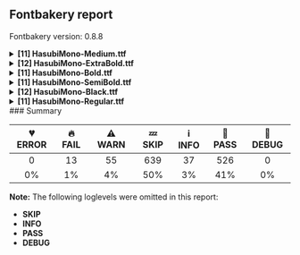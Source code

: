 ## Fontbakery report

Fontbakery version: 0.8.8

<details><summary><b>[11] HasubiMono-Medium.ttf</b></summary><div><details><summary>🔥 <b>FAIL:</b> Checking OS/2 usWinAscent & usWinDescent. (<a href="https://font-bakery.readthedocs.io/en/latest/fontbakery/profiles/universal.html#com.google.fonts/check/family/win_ascent_and_descent">com.google.fonts/check/family/win_ascent_and_descent</a>)</summary><div>


* 🔥 **FAIL** OS/2.usWinAscent value should be equal or greater than 965, but got 945 instead [code: ascent]
</div></details><details><summary>🔥 <b>FAIL:</b> Checking correctness of monospaced metadata. (<a href="https://font-bakery.readthedocs.io/en/latest/fontbakery/profiles/name.html#com.google.fonts/check/monospace">com.google.fonts/check/monospace</a>)</summary><div>


* 🔥 **FAIL** On monospaced fonts, the value of post.isFixedPitch must be set to a non-zero value (meaning 'fixed width monospaced'), but got 0 instead. [code: mono-bad-post-isFixedPitch]
* 🔥 **FAIL** The PANOSE numbers are incorrect for a monospaced font. Note: Family Type is set to 0, which does not seem right. [code: mono-bad-panose]
* ⚠ **WARN** Font is monospaced but 283 glyphs (74.08%) have a different width. You should check the widths of: ['A', 'Aacute', 'Acircumflex', 'Adieresis', 'Agrave', 'Aring', 'Atilde', 'B', 'C', 'Ccedilla', 'D', 'Eth', 'E', 'Eacute', 'Ecircumflex', 'Edieresis', 'Egrave', 'F', 'G', 'H', 'I', 'Iacute', 'Icircumflex', 'Idieresis', 'Igrave', 'J', 'K', 'L', 'M', 'N', 'Ntilde', 'O', 'Oacute', 'Ocircumflex', 'Odieresis', 'Ograve', 'Oslash', 'Otilde', 'OE', 'P', 'Thorn', 'Q', 'R', 'S', 'T', 'U', 'Uacute', 'Ucircumflex', 'Udieresis', 'Ugrave', 'V', 'W', 'X', 'Y', 'Yacute', 'Z', 'a', 'aacute', 'acircumflex', 'adieresis', 'agrave', 'aring', 'atilde', 'ae', 'b', 'c', 'ccedilla', 'd', 'eth', 'e', 'eacute', 'ecircumflex', 'edieresis', 'egrave', 'f', 'g', 'h', 'i', 'dotlessi', 'iacute', 'icircumflex', 'idieresis', 'igrave', 'j', 'k', 'l', 'm', 'n', 'ntilde', 'o', 'oacute', 'ocircumflex', 'odieresis', 'ograve', 'oslash', 'otilde', 'oe', 'p', 'thorn', 'q', 'r', 's', 'germandbls', 't', 'u', 'uacute', 'ucircumflex', 'udieresis', 'ugrave', 'v', 'w', 'x', 'y', 'yacute', 'ydieresis', 'z', 'ordfeminine', 'ordmasculine', 'uni0621', 'uni0627', 'uniFE8E', 'uni0623', 'uniFE84', 'uni0625', 'uniFE88', 'uni066E', 'uni066E.fina', 'uni066E.medi', 'uni066E.init', 'uni0628', 'uniFE90', 'uniFE92', 'uniFE91', 'uni062A', 'uniFE96', 'uniFE98', 'uniFE97', 'uni062B', 'uniFE9A', 'uniFE9C', 'uniFE9B', 'uniFEA0', 'uniFE9F', 'uni062D', 'uniFEA2', 'uniFEA4', 'uniFEA3', 'uni062E', 'uniFEA6', 'uniFEA8', 'uniFEA7', 'uni062F', 'uniFEAA', 'uni0630', 'uniFEAC', 'uni0631', 'uni0633', 'uniFEB2', 'uniFEB4', 'uniFEB3', 'uni0634', 'uniFEB6', 'uniFEB8', 'uniFEB7', 'uniFECC', 'uniFED3', 'uni06A1.init', 'uniFEDC', 'uniFEDB', 'uni0646', 'uniFEE6', 'uniFEE8', 'uniFEE7', 'uni06BA', 'uniFB9F', 'uni0648', 'uniFEEE', 'uniFEF4', 'uniFEF3', 'uni0640', 'uniFEFB', 'uniFEFC', 'uni0660', 'uni0661', 'uni0662', 'uni0663', 'uni0664', 'uni0665', 'uni0666', 'uni0667', 'uni0668', 'uni0669', 'zero', 'one', 'two', 'three', 'four', 'five', 'six', 'seven', 'eight', 'nine', 'fraction', 'onehalf', 'onequarter', 'threequarters', 'uni00B9', 'uni00B2', 'uni00B3', 'uni2074', 'space', 'uni00A0', 'period', 'comma', 'colon', 'semicolon', 'ellipsis', 'exclam', 'exclamdown', 'question', 'questiondown', 'periodcentered', 'bullet', 'asterisk', 'numbersign', 'slash', 'backslash', 'hyphen', 'endash', 'emdash', 'underscore', 'parenleft', 'parenright', 'braceleft', 'braceright', 'bracketleft', 'bracketright', 'quotesinglbase', 'quotedblbase', 'quotedblleft', 'quotedblright', 'quoteleft', 'quoteright', 'guillemotleft', 'guillemotright', 'guilsinglleft', 'guilsinglright', 'quotedbl', 'quotesingle', 'at', 'ampersand', 'paragraph', 'section', 'copyright', 'registered', 'degree', 'bar', 'brokenbar', 'cent', 'dollar', 'Euro', 'sterling', 'yen', 'plus', 'minus', 'multiply', 'divide', 'equal', 'greater', 'less', 'plusminus', 'asciitilde', 'asciicircum', 'newGlyph', 'percent', 'dieresis', 'grave', 'acute', 'circumflex', 'ring', 'tilde', 'macron', 'cedilla'] [code: mono-outliers]
</div></details><details><summary>⚠ <b>WARN:</b> Checking OS/2 achVendID. (<a href="https://font-bakery.readthedocs.io/en/latest/fontbakery/profiles/googlefonts.html#com.google.fonts/check/vendor_id">com.google.fonts/check/vendor_id</a>)</summary><div>


* ⚠ **WARN** OS/2 VendorID value 'NONE' is not yet recognized. If you registered it recently, then it's safe to ignore this warning message. Otherwise, you should set it to your own unique 4 character code, and register it with Microsoft at https://www.microsoft.com/typography/links/vendorlist.aspx
 [code: unknown]
</div></details><details><summary>⚠ <b>WARN:</b> Ensure fonts have ScriptLangTags declared on the 'meta' table. (<a href="https://font-bakery.readthedocs.io/en/latest/fontbakery/profiles/googlefonts.html#com.google.fonts/check/meta/script_lang_tags">com.google.fonts/check/meta/script_lang_tags</a>)</summary><div>


* ⚠ **WARN** This font file does not have a 'meta' table. [code: lacks-meta-table]
</div></details><details><summary>⚠ <b>WARN:</b> Check font contains no unreachable glyphs (<a href="https://font-bakery.readthedocs.io/en/latest/fontbakery/profiles/universal.html#com.google.fonts/check/unreachable_glyphs">com.google.fonts/check/unreachable_glyphs</a>)</summary><div>


* ⚠ **WARN** The following glyphs could not be reached by codepoint or substitution rules:
	- twodotsverticalabovear
	- waslaar
	- uniFEA0
	- threedotsdownabovear
	- threedotsdownbelowar
	- twodotsverticalbelowar
	- uniFE9F
	- uniFEF5
	- threedotsupbelowar
	- uniFEF7
	- gafsarkashabovear
	- gafsarkashcenterar
	- uniFEFB
	- uniFEF3
	- uniFEF9
	- lam_alefWaslaar
	- miniKehehar
	- threedotsdowncenterar
	- doublestrokear 
	- And dotcenterar
 [code: unreachable-glyphs]
</div></details><details><summary>⚠ <b>WARN:</b> Check if each glyph has the recommended amount of contours. (<a href="https://font-bakery.readthedocs.io/en/latest/fontbakery/profiles/universal.html#com.google.fonts/check/contour_count">com.google.fonts/check/contour_count</a>)</summary><div>


* ⚠ **WARN** This check inspects the glyph outlines and detects the total number of contours in each of them. The expected values are infered from the typical ammounts of contours observed in a large collection of reference font families. The divergences listed below may simply indicate a significantly different design on some of your glyphs. On the other hand, some of these may flag actual bugs in the font such as glyphs mapped to an incorrect codepoint. Please consider reviewing the design and codepoint assignment of these to make sure they are correct.

The following glyphs do not have the recommended number of contours:

	- Glyph name: onequarter	Contours detected: 1	Expected: 3 or 4
	- Glyph name: onehalf	Contours detected: 1	Expected: 3
	- Glyph name: threequarters	Contours detected: 1	Expected: 3 or 4
	- Glyph name: oslash	Contours detected: 2	Expected: 3
	- Glyph name: onehalf	Contours detected: 1	Expected: 3
	- Glyph name: onequarter	Contours detected: 1	Expected: 3 or 4
	- Glyph name: oslash	Contours detected: 2	Expected: 3 
	- And Glyph name: threequarters	Contours detected: 1	Expected: 3 or 4
 [code: contour-count]
</div></details><details><summary>⚠ <b>WARN:</b> Ensure dotted circle glyph is present and can attach marks. (<a href="https://font-bakery.readthedocs.io/en/latest/fontbakery/profiles/universal.html#com.google.fonts/check/dotted_circle">com.google.fonts/check/dotted_circle</a>)</summary><div>


* ⚠ **WARN** No dotted circle glyph present [code: missing-dotted-circle]
</div></details><details><summary>⚠ <b>WARN:</b> Does GPOS table have kerning information? This check skips monospaced fonts as defined by post.isFixedPitch value (<a href="https://font-bakery.readthedocs.io/en/latest/fontbakery/profiles/gpos.html#com.google.fonts/check/gpos_kerning_info">com.google.fonts/check/gpos_kerning_info</a>)</summary><div>


* ⚠ **WARN** GPOS table lacks kerning information. [code: lacks-kern-info]
</div></details><details><summary>⚠ <b>WARN:</b> Are there any misaligned on-curve points? (<a href="https://font-bakery.readthedocs.io/en/latest/fontbakery/profiles/<Section: Outline Correctness Checks>.html#com.google.fonts/check/outline_alignment_miss">com.google.fonts/check/outline_alignment_miss</a>)</summary><div>


* ⚠ **WARN** The following glyphs have on-curve points which have potentially incorrect y coordinates:
	* ampersand (U+0026): X=233.5,Y=1.5 (should be at baseline 0?)
	* parenleft (U+0028): X=224.0,Y=1.0 (should be at baseline 0?)
	* parenright (U+0029): X=296.0,Y=1.0 (should be at baseline 0?)
	* at (U+0040): X=349.5,Y=705.5 (should be at cap-height 704?)
	* W (U+0057): X=407.0,Y=703.0 (should be at cap-height 704?)
	* backslash (U+005C): X=71.0,Y=703.0 (should be at cap-height 704?)
	* a (U+0061): X=135.0,Y=0.5 (should be at baseline 0?)
	* a (U+0061): X=340.0,Y=510.0 (should be at x-height 512?)
	* j (U+006A): X=242.5,Y=702.0 (should be at cap-height 704?)
	* j (U+006A): X=333.5,Y=702.0 (should be at cap-height 704?)
	* m (U+006D): X=166.0,Y=510.5 (should be at x-height 512?)
	* m (U+006D): X=257.0,Y=510.5 (should be at x-height 512?)
	* m (U+006D): X=321.0,Y=510.5 (should be at x-height 512?)
	* p (U+0070): X=195.0,Y=510.0 (should be at x-height 512?)
	* q (U+0071): X=317.5,Y=510.0 (should be at x-height 512?)
	* s (U+0073): X=351.5,Y=-2.0 (should be at baseline 0?)
	* w (U+0077): X=416.0,Y=511.0 (should be at x-height 512?)
	* copyright (U+00A9): X=370.0,Y=-0.5 (should be at baseline 0?)
	* copyright (U+00A9): X=142.5,Y=-0.5 (should be at baseline 0?)
	* newGlyph (U+00B5): X=184.0,Y=-1.5 (should be at baseline 0?)
	* agrave (U+00E0): X=135.0,Y=0.5 (should be at baseline 0?)
	* aacute (U+00E1): X=135.0,Y=0.5 (should be at baseline 0?)
	* acircumflex (U+00E2): X=135.0,Y=0.5 (should be at baseline 0?)
	* atilde (U+00E3): X=135.0,Y=0.5 (should be at baseline 0?)
	* adieresis (U+00E4): X=135.0,Y=0.5 (should be at baseline 0?)
	* aring (U+00E5): X=135.0,Y=0.5 (should be at baseline 0?)
	* aring (U+00E5): X=193.5,Y=705.0 (should be at cap-height 704?)
	* aring (U+00E5): X=306.5,Y=705.0 (should be at cap-height 704?)
	* ae (U+00E6): X=461.5,Y=1.5 (should be at baseline 0?)
	* ae (U+00E6): X=38.5,Y=0.5 (should be at baseline 0?)
	* eth (U+00F0): X=299.5,Y=1.0 (should be at baseline 0?)
	* thorn (U+00FE): X=212.5,Y=1.0 (should be at baseline 0?)
	* oe (U+0153): X=455.5,Y=1.5 (should be at baseline 0?)
	* oe (U+0153): X=221.0,Y=-2.0 (should be at baseline 0?)
	* ring (U+02DA): X=199.5,Y=705.0 (should be at cap-height 704?)
	* ring (U+02DA): X=312.5,Y=705.0 (should be at cap-height 704?)
	* uni030A (U+030A): X=199.5,Y=705.0 (should be at cap-height 704?) and uni030A (U+030A): X=312.5,Y=705.0 (should be at cap-height 704?) [code: found-misalignments]
</div></details><details><summary>⚠ <b>WARN:</b> Do any segments have colinear vectors? (<a href="https://font-bakery.readthedocs.io/en/latest/fontbakery/profiles/<Section: Outline Correctness Checks>.html#com.google.fonts/check/outline_colinear_vectors">com.google.fonts/check/outline_colinear_vectors</a>)</summary><div>


* ⚠ **WARN** The following glyphs have colinear vectors:
	* W (U+0057): L<<150.0,97.0>--<197.0,426.0>> -> L<<197.0,426.0>--<216.0,504.0>>
	* W (U+0057): L<<373.0,97.0>--<394.0,590.0>> -> L<<394.0,590.0>--<407.0,703.0>>
	* W (U+0057): L<<82.0,8.0>--<36.0,688.0>> -> L<<36.0,688.0>--<36.0,696.0>>
	* backslash (U+005C): L<<148.0,697.0>--<395.0,-40.0>> -> L<<395.0,-40.0>--<441.0,-207.0>>
	* backslash (U+005C): L<<364.0,-201.0>--<117.0,536.0>> -> L<<117.0,536.0>--<71.0,703.0>> and w (U+0077): L<<364.0,97.0>--<403.0,432.0>> -> L<<403.0,432.0>--<416.0,511.0>> [code: found-colinear-vectors]
</div></details><details><summary>⚠ <b>WARN:</b> Do outlines contain any semi-vertical or semi-horizontal lines? (<a href="https://font-bakery.readthedocs.io/en/latest/fontbakery/profiles/<Section: Outline Correctness Checks>.html#com.google.fonts/check/outline_semi_vertical">com.google.fonts/check/outline_semi_vertical</a>)</summary><div>


* ⚠ **WARN** The following glyphs have semi-vertical/semi-horizontal lines:
 * newGlyph (U+00B5): L<<59.0,-208.0>--<58.0,513.0>> [code: found-semi-vertical]
</div></details><br></div></details><details><summary><b>[12] HasubiMono-ExtraBold.ttf</b></summary><div><details><summary>🔥 <b>FAIL:</b> Checking OS/2 usWinAscent & usWinDescent. (<a href="https://font-bakery.readthedocs.io/en/latest/fontbakery/profiles/universal.html#com.google.fonts/check/family/win_ascent_and_descent">com.google.fonts/check/family/win_ascent_and_descent</a>)</summary><div>


* 🔥 **FAIL** OS/2.usWinAscent value should be equal or greater than 965, but got 945 instead [code: ascent]
</div></details><details><summary>🔥 <b>FAIL:</b> Checking correctness of monospaced metadata. (<a href="https://font-bakery.readthedocs.io/en/latest/fontbakery/profiles/name.html#com.google.fonts/check/monospace">com.google.fonts/check/monospace</a>)</summary><div>


* 🔥 **FAIL** On monospaced fonts, the value of post.isFixedPitch must be set to a non-zero value (meaning 'fixed width monospaced'), but got 0 instead. [code: mono-bad-post-isFixedPitch]
* 🔥 **FAIL** The PANOSE numbers are incorrect for a monospaced font. Note: Family Type is set to 0, which does not seem right. [code: mono-bad-panose]
* ⚠ **WARN** Font is monospaced but 283 glyphs (74.08%) have a different width. You should check the widths of: ['A', 'Aacute', 'Acircumflex', 'Adieresis', 'Agrave', 'Aring', 'Atilde', 'B', 'C', 'Ccedilla', 'D', 'Eth', 'E', 'Eacute', 'Ecircumflex', 'Edieresis', 'Egrave', 'F', 'G', 'H', 'I', 'Iacute', 'Icircumflex', 'Idieresis', 'Igrave', 'J', 'K', 'L', 'M', 'N', 'Ntilde', 'O', 'Oacute', 'Ocircumflex', 'Odieresis', 'Ograve', 'Oslash', 'Otilde', 'OE', 'P', 'Thorn', 'Q', 'R', 'S', 'T', 'U', 'Uacute', 'Ucircumflex', 'Udieresis', 'Ugrave', 'V', 'W', 'X', 'Y', 'Yacute', 'Z', 'a', 'aacute', 'acircumflex', 'adieresis', 'agrave', 'aring', 'atilde', 'ae', 'b', 'c', 'ccedilla', 'd', 'eth', 'e', 'eacute', 'ecircumflex', 'edieresis', 'egrave', 'f', 'g', 'h', 'i', 'dotlessi', 'iacute', 'icircumflex', 'idieresis', 'igrave', 'j', 'k', 'l', 'm', 'n', 'ntilde', 'o', 'oacute', 'ocircumflex', 'odieresis', 'ograve', 'oslash', 'otilde', 'oe', 'p', 'thorn', 'q', 'r', 's', 'germandbls', 't', 'u', 'uacute', 'ucircumflex', 'udieresis', 'ugrave', 'v', 'w', 'x', 'y', 'yacute', 'ydieresis', 'z', 'ordfeminine', 'ordmasculine', 'uni0621', 'uni0627', 'uniFE8E', 'uni0623', 'uniFE84', 'uni0625', 'uniFE88', 'uni066E', 'uni066E.fina', 'uni066E.medi', 'uni066E.init', 'uni0628', 'uniFE90', 'uniFE92', 'uniFE91', 'uni062A', 'uniFE96', 'uniFE98', 'uniFE97', 'uni062B', 'uniFE9A', 'uniFE9C', 'uniFE9B', 'uniFEA0', 'uniFE9F', 'uni062D', 'uniFEA2', 'uniFEA4', 'uniFEA3', 'uni062E', 'uniFEA6', 'uniFEA8', 'uniFEA7', 'uni062F', 'uniFEAA', 'uni0630', 'uniFEAC', 'uni0631', 'uni0633', 'uniFEB2', 'uniFEB4', 'uniFEB3', 'uni0634', 'uniFEB6', 'uniFEB8', 'uniFEB7', 'uniFECC', 'uniFED3', 'uni06A1.init', 'uniFEDC', 'uniFEDB', 'uni0646', 'uniFEE6', 'uniFEE8', 'uniFEE7', 'uni06BA', 'uniFB9F', 'uni0648', 'uniFEEE', 'uniFEF4', 'uniFEF3', 'uni0640', 'uniFEFB', 'uniFEFC', 'uni0660', 'uni0661', 'uni0662', 'uni0663', 'uni0664', 'uni0665', 'uni0666', 'uni0667', 'uni0668', 'uni0669', 'zero', 'one', 'two', 'three', 'four', 'five', 'six', 'seven', 'eight', 'nine', 'fraction', 'onehalf', 'onequarter', 'threequarters', 'uni00B9', 'uni00B2', 'uni00B3', 'uni2074', 'space', 'uni00A0', 'period', 'comma', 'colon', 'semicolon', 'ellipsis', 'exclam', 'exclamdown', 'question', 'questiondown', 'periodcentered', 'bullet', 'asterisk', 'numbersign', 'slash', 'backslash', 'hyphen', 'endash', 'emdash', 'underscore', 'parenleft', 'parenright', 'braceleft', 'braceright', 'bracketleft', 'bracketright', 'quotesinglbase', 'quotedblbase', 'quotedblleft', 'quotedblright', 'quoteleft', 'quoteright', 'guillemotleft', 'guillemotright', 'guilsinglleft', 'guilsinglright', 'quotedbl', 'quotesingle', 'at', 'ampersand', 'paragraph', 'section', 'copyright', 'registered', 'degree', 'bar', 'brokenbar', 'cent', 'dollar', 'Euro', 'sterling', 'yen', 'plus', 'minus', 'multiply', 'divide', 'equal', 'greater', 'less', 'plusminus', 'asciitilde', 'asciicircum', 'newGlyph', 'percent', 'dieresis', 'grave', 'acute', 'circumflex', 'ring', 'tilde', 'macron', 'cedilla'] [code: mono-outliers]
</div></details><details><summary>⚠ <b>WARN:</b> Checking OS/2 achVendID. (<a href="https://font-bakery.readthedocs.io/en/latest/fontbakery/profiles/googlefonts.html#com.google.fonts/check/vendor_id">com.google.fonts/check/vendor_id</a>)</summary><div>


* ⚠ **WARN** OS/2 VendorID value 'NONE' is not yet recognized. If you registered it recently, then it's safe to ignore this warning message. Otherwise, you should set it to your own unique 4 character code, and register it with Microsoft at https://www.microsoft.com/typography/links/vendorlist.aspx
 [code: unknown]
</div></details><details><summary>⚠ <b>WARN:</b> Combined length of family and style must not exceed 27 characters. (<a href="https://font-bakery.readthedocs.io/en/latest/fontbakery/profiles/googlefonts.html#com.google.fonts/check/name/family_and_style_max_length">com.google.fonts/check/name/family_and_style_max_length</a>)</summary><div>


* ⚠ **WARN** The combined length of family and style exceeds 27 chars in the following 'WINDOWS' entries:
 FONT_FAMILY_NAME = 'Hasubi Mono ExtraBold' / SUBFAMILY_NAME = 'Regular'

Please take a look at the conversation at https://github.com/googlefonts/fontbakery/issues/2179 in order to understand the reasoning behind these name table records max-length criteria. [code: too-long]
</div></details><details><summary>⚠ <b>WARN:</b> Ensure fonts have ScriptLangTags declared on the 'meta' table. (<a href="https://font-bakery.readthedocs.io/en/latest/fontbakery/profiles/googlefonts.html#com.google.fonts/check/meta/script_lang_tags">com.google.fonts/check/meta/script_lang_tags</a>)</summary><div>


* ⚠ **WARN** This font file does not have a 'meta' table. [code: lacks-meta-table]
</div></details><details><summary>⚠ <b>WARN:</b> Check font contains no unreachable glyphs (<a href="https://font-bakery.readthedocs.io/en/latest/fontbakery/profiles/universal.html#com.google.fonts/check/unreachable_glyphs">com.google.fonts/check/unreachable_glyphs</a>)</summary><div>


* ⚠ **WARN** The following glyphs could not be reached by codepoint or substitution rules:
	- twodotsverticalabovear
	- waslaar
	- uniFEA0
	- threedotsdownabovear
	- threedotsdownbelowar
	- twodotsverticalbelowar
	- uniFE9F
	- uniFEF5
	- threedotsupbelowar
	- uniFEF7
	- gafsarkashabovear
	- gafsarkashcenterar
	- uniFEFB
	- uniFEF3
	- uniFEF9
	- lam_alefWaslaar
	- miniKehehar
	- threedotsdowncenterar
	- doublestrokear 
	- And dotcenterar
 [code: unreachable-glyphs]
</div></details><details><summary>⚠ <b>WARN:</b> Check if each glyph has the recommended amount of contours. (<a href="https://font-bakery.readthedocs.io/en/latest/fontbakery/profiles/universal.html#com.google.fonts/check/contour_count">com.google.fonts/check/contour_count</a>)</summary><div>


* ⚠ **WARN** This check inspects the glyph outlines and detects the total number of contours in each of them. The expected values are infered from the typical ammounts of contours observed in a large collection of reference font families. The divergences listed below may simply indicate a significantly different design on some of your glyphs. On the other hand, some of these may flag actual bugs in the font such as glyphs mapped to an incorrect codepoint. Please consider reviewing the design and codepoint assignment of these to make sure they are correct.

The following glyphs do not have the recommended number of contours:

	- Glyph name: onequarter	Contours detected: 1	Expected: 3 or 4
	- Glyph name: onehalf	Contours detected: 1	Expected: 3
	- Glyph name: threequarters	Contours detected: 1	Expected: 3 or 4
	- Glyph name: oslash	Contours detected: 2	Expected: 3
	- Glyph name: onehalf	Contours detected: 1	Expected: 3
	- Glyph name: onequarter	Contours detected: 1	Expected: 3 or 4
	- Glyph name: oslash	Contours detected: 2	Expected: 3 
	- And Glyph name: threequarters	Contours detected: 1	Expected: 3 or 4
 [code: contour-count]
</div></details><details><summary>⚠ <b>WARN:</b> Ensure dotted circle glyph is present and can attach marks. (<a href="https://font-bakery.readthedocs.io/en/latest/fontbakery/profiles/universal.html#com.google.fonts/check/dotted_circle">com.google.fonts/check/dotted_circle</a>)</summary><div>


* ⚠ **WARN** No dotted circle glyph present [code: missing-dotted-circle]
</div></details><details><summary>⚠ <b>WARN:</b> Does GPOS table have kerning information? This check skips monospaced fonts as defined by post.isFixedPitch value (<a href="https://font-bakery.readthedocs.io/en/latest/fontbakery/profiles/gpos.html#com.google.fonts/check/gpos_kerning_info">com.google.fonts/check/gpos_kerning_info</a>)</summary><div>


* ⚠ **WARN** GPOS table lacks kerning information. [code: lacks-kern-info]
</div></details><details><summary>⚠ <b>WARN:</b> Are there any misaligned on-curve points? (<a href="https://font-bakery.readthedocs.io/en/latest/fontbakery/profiles/<Section: Outline Correctness Checks>.html#com.google.fonts/check/outline_alignment_miss">com.google.fonts/check/outline_alignment_miss</a>)</summary><div>


* ⚠ **WARN** The following glyphs have on-curve points which have potentially incorrect y coordinates:
	* ampersand (U+0026): X=233.5,Y=1.5 (should be at baseline 0?)
	* parenleft (U+0028): X=224.0,Y=1.0 (should be at baseline 0?)
	* parenright (U+0029): X=296.0,Y=1.0 (should be at baseline 0?)
	* at (U+0040): X=349.5,Y=705.5 (should be at cap-height 704?)
	* W (U+0057): X=483.0,Y=702.0 (should be at cap-height 704?)
	* backslash (U+005C): X=143.0,Y=702.0 (should be at cap-height 704?)
	* a (U+0061): X=135.0,Y=0.5 (should be at baseline 0?)
	* a (U+0061): X=340.0,Y=510.0 (should be at x-height 512?)
	* b (U+0062): X=212.0,Y=514.0 (should be at x-height 512?)
	* b (U+0062): X=215.5,Y=-1.0 (should be at baseline 0?)
	* c (U+0063): X=354.5,Y=510.5 (should be at x-height 512?)
	* d (U+0064): X=296.5,Y=-1.0 (should be at baseline 0?)
	* d (U+0064): X=300.0,Y=514.0 (should be at x-height 512?)
	* j (U+006A): X=242.5,Y=702.0 (should be at cap-height 704?)
	* j (U+006A): X=333.5,Y=702.0 (should be at cap-height 704?)
	* m (U+006D): X=166.0,Y=510.5 (should be at x-height 512?)
	* m (U+006D): X=257.0,Y=510.5 (should be at x-height 512?)
	* m (U+006D): X=321.0,Y=510.5 (should be at x-height 512?)
	* p (U+0070): X=195.0,Y=510.0 (should be at x-height 512?)
	* q (U+0071): X=317.5,Y=510.0 (should be at x-height 512?)
	* s (U+0073): X=172.5,Y=-1.5 (should be at baseline 0?)
	* s (U+0073): X=350.5,Y=-2.0 (should be at baseline 0?)
	* w (U+0077): X=483.0,Y=510.0 (should be at x-height 512?)
	* copyright (U+00A9): X=370.0,Y=-0.5 (should be at baseline 0?)
	* copyright (U+00A9): X=142.5,Y=-0.5 (should be at baseline 0?)
	* newGlyph (U+00B5): X=184.0,Y=-1.5 (should be at baseline 0?)
	* agrave (U+00E0): X=135.0,Y=0.5 (should be at baseline 0?)
	* aacute (U+00E1): X=135.0,Y=0.5 (should be at baseline 0?)
	* acircumflex (U+00E2): X=135.0,Y=0.5 (should be at baseline 0?)
	* atilde (U+00E3): X=135.0,Y=0.5 (should be at baseline 0?)
	* adieresis (U+00E4): X=135.0,Y=0.5 (should be at baseline 0?)
	* aring (U+00E5): X=135.0,Y=0.5 (should be at baseline 0?)
	* aring (U+00E5): X=193.5,Y=705.0 (should be at cap-height 704?)
	* aring (U+00E5): X=306.5,Y=705.0 (should be at cap-height 704?)
	* ae (U+00E6): X=461.5,Y=1.5 (should be at baseline 0?)
	* ae (U+00E6): X=38.5,Y=0.5 (should be at baseline 0?)
	* eth (U+00F0): X=299.5,Y=1.0 (should be at baseline 0?)
	* thorn (U+00FE): X=212.5,Y=1.0 (should be at baseline 0?)
	* oe (U+0153): X=455.5,Y=1.5 (should be at baseline 0?)
	* oe (U+0153): X=221.0,Y=-2.0 (should be at baseline 0?)
	* ring (U+02DA): X=199.5,Y=705.0 (should be at cap-height 704?)
	* ring (U+02DA): X=312.5,Y=705.0 (should be at cap-height 704?)
	* uni030A (U+030A): X=199.5,Y=705.0 (should be at cap-height 704?) and uni030A (U+030A): X=312.5,Y=705.0 (should be at cap-height 704?) [code: found-misalignments]
</div></details><details><summary>⚠ <b>WARN:</b> Do any segments have colinear vectors? (<a href="https://font-bakery.readthedocs.io/en/latest/fontbakery/profiles/<Section: Outline Correctness Checks>.html#com.google.fonts/check/outline_colinear_vectors">com.google.fonts/check/outline_colinear_vectors</a>)</summary><div>


* ⚠ **WARN** The following glyphs have colinear vectors:
	* W (U+0057): L<<100.0,696.0>--<106.0,519.0>> -> L<<106.0,519.0>--<137.0,100.0>>
	* W (U+0057): L<<137.0,100.0>--<164.0,215.0>> -> L<<164.0,215.0>--<216.0,504.0>>
	* W (U+0057): L<<293.0,507.0>--<314.0,387.0>> -> L<<314.0,387.0>--<368.0,100.0>>
	* W (U+0057): L<<368.0,100.0>--<386.0,272.0>> -> L<<386.0,272.0>--<415.0,698.0>>
	* W (U+0057): L<<77.0,8.0>--<24.0,688.0>> -> L<<24.0,688.0>--<24.0,696.0>>
	* backslash (U+005C): L<<143.0,702.0>--<234.0,440.0>> -> L<<234.0,440.0>--<446.0,-202.0>>
	* backslash (U+005C): L<<369.0,-206.0>--<278.0,56.0>> -> L<<278.0,56.0>--<66.0,698.0>>
	* w (U+0077): L<<139.0,100.0>--<166.0,180.0>> -> L<<166.0,180.0>--<218.0,333.0>> and w (U+0077): L<<96.0,504.0>--<109.0,382.0>> -> L<<109.0,382.0>--<139.0,100.0>> [code: found-colinear-vectors]
</div></details><details><summary>⚠ <b>WARN:</b> Do outlines contain any semi-vertical or semi-horizontal lines? (<a href="https://font-bakery.readthedocs.io/en/latest/fontbakery/profiles/<Section: Outline Correctness Checks>.html#com.google.fonts/check/outline_semi_vertical">com.google.fonts/check/outline_semi_vertical</a>)</summary><div>


* ⚠ **WARN** The following glyphs have semi-vertical/semi-horizontal lines:
 * newGlyph (U+00B5): L<<59.0,-208.0>--<58.0,513.0>> [code: found-semi-vertical]
</div></details><br></div></details><details><summary><b>[11] HasubiMono-Bold.ttf</b></summary><div><details><summary>🔥 <b>FAIL:</b> Checking OS/2 usWinAscent & usWinDescent. (<a href="https://font-bakery.readthedocs.io/en/latest/fontbakery/profiles/universal.html#com.google.fonts/check/family/win_ascent_and_descent">com.google.fonts/check/family/win_ascent_and_descent</a>)</summary><div>


* 🔥 **FAIL** OS/2.usWinAscent value should be equal or greater than 965, but got 945 instead [code: ascent]
</div></details><details><summary>🔥 <b>FAIL:</b> Checking correctness of monospaced metadata. (<a href="https://font-bakery.readthedocs.io/en/latest/fontbakery/profiles/name.html#com.google.fonts/check/monospace">com.google.fonts/check/monospace</a>)</summary><div>


* 🔥 **FAIL** On monospaced fonts, the value of post.isFixedPitch must be set to a non-zero value (meaning 'fixed width monospaced'), but got 0 instead. [code: mono-bad-post-isFixedPitch]
* 🔥 **FAIL** The PANOSE numbers are incorrect for a monospaced font. Note: Family Type is set to 0, which does not seem right. [code: mono-bad-panose]
* ⚠ **WARN** Font is monospaced but 283 glyphs (74.08%) have a different width. You should check the widths of: ['A', 'Aacute', 'Acircumflex', 'Adieresis', 'Agrave', 'Aring', 'Atilde', 'B', 'C', 'Ccedilla', 'D', 'Eth', 'E', 'Eacute', 'Ecircumflex', 'Edieresis', 'Egrave', 'F', 'G', 'H', 'I', 'Iacute', 'Icircumflex', 'Idieresis', 'Igrave', 'J', 'K', 'L', 'M', 'N', 'Ntilde', 'O', 'Oacute', 'Ocircumflex', 'Odieresis', 'Ograve', 'Oslash', 'Otilde', 'OE', 'P', 'Thorn', 'Q', 'R', 'S', 'T', 'U', 'Uacute', 'Ucircumflex', 'Udieresis', 'Ugrave', 'V', 'W', 'X', 'Y', 'Yacute', 'Z', 'a', 'aacute', 'acircumflex', 'adieresis', 'agrave', 'aring', 'atilde', 'ae', 'b', 'c', 'ccedilla', 'd', 'eth', 'e', 'eacute', 'ecircumflex', 'edieresis', 'egrave', 'f', 'g', 'h', 'i', 'dotlessi', 'iacute', 'icircumflex', 'idieresis', 'igrave', 'j', 'k', 'l', 'm', 'n', 'ntilde', 'o', 'oacute', 'ocircumflex', 'odieresis', 'ograve', 'oslash', 'otilde', 'oe', 'p', 'thorn', 'q', 'r', 's', 'germandbls', 't', 'u', 'uacute', 'ucircumflex', 'udieresis', 'ugrave', 'v', 'w', 'x', 'y', 'yacute', 'ydieresis', 'z', 'ordfeminine', 'ordmasculine', 'uni0621', 'uni0627', 'uniFE8E', 'uni0623', 'uniFE84', 'uni0625', 'uniFE88', 'uni066E', 'uni066E.fina', 'uni066E.medi', 'uni066E.init', 'uni0628', 'uniFE90', 'uniFE92', 'uniFE91', 'uni062A', 'uniFE96', 'uniFE98', 'uniFE97', 'uni062B', 'uniFE9A', 'uniFE9C', 'uniFE9B', 'uniFEA0', 'uniFE9F', 'uni062D', 'uniFEA2', 'uniFEA4', 'uniFEA3', 'uni062E', 'uniFEA6', 'uniFEA8', 'uniFEA7', 'uni062F', 'uniFEAA', 'uni0630', 'uniFEAC', 'uni0631', 'uni0633', 'uniFEB2', 'uniFEB4', 'uniFEB3', 'uni0634', 'uniFEB6', 'uniFEB8', 'uniFEB7', 'uniFECC', 'uniFED3', 'uni06A1.init', 'uniFEDC', 'uniFEDB', 'uni0646', 'uniFEE6', 'uniFEE8', 'uniFEE7', 'uni06BA', 'uniFB9F', 'uni0648', 'uniFEEE', 'uniFEF4', 'uniFEF3', 'uni0640', 'uniFEFB', 'uniFEFC', 'uni0660', 'uni0661', 'uni0662', 'uni0663', 'uni0664', 'uni0665', 'uni0666', 'uni0667', 'uni0668', 'uni0669', 'zero', 'one', 'two', 'three', 'four', 'five', 'six', 'seven', 'eight', 'nine', 'fraction', 'onehalf', 'onequarter', 'threequarters', 'uni00B9', 'uni00B2', 'uni00B3', 'uni2074', 'space', 'uni00A0', 'period', 'comma', 'colon', 'semicolon', 'ellipsis', 'exclam', 'exclamdown', 'question', 'questiondown', 'periodcentered', 'bullet', 'asterisk', 'numbersign', 'slash', 'backslash', 'hyphen', 'endash', 'emdash', 'underscore', 'parenleft', 'parenright', 'braceleft', 'braceright', 'bracketleft', 'bracketright', 'quotesinglbase', 'quotedblbase', 'quotedblleft', 'quotedblright', 'quoteleft', 'quoteright', 'guillemotleft', 'guillemotright', 'guilsinglleft', 'guilsinglright', 'quotedbl', 'quotesingle', 'at', 'ampersand', 'paragraph', 'section', 'copyright', 'registered', 'degree', 'bar', 'brokenbar', 'cent', 'dollar', 'Euro', 'sterling', 'yen', 'plus', 'minus', 'multiply', 'divide', 'equal', 'greater', 'less', 'plusminus', 'asciitilde', 'asciicircum', 'newGlyph', 'percent', 'dieresis', 'grave', 'acute', 'circumflex', 'ring', 'tilde', 'macron', 'cedilla'] [code: mono-outliers]
</div></details><details><summary>⚠ <b>WARN:</b> Checking OS/2 achVendID. (<a href="https://font-bakery.readthedocs.io/en/latest/fontbakery/profiles/googlefonts.html#com.google.fonts/check/vendor_id">com.google.fonts/check/vendor_id</a>)</summary><div>


* ⚠ **WARN** OS/2 VendorID value 'NONE' is not yet recognized. If you registered it recently, then it's safe to ignore this warning message. Otherwise, you should set it to your own unique 4 character code, and register it with Microsoft at https://www.microsoft.com/typography/links/vendorlist.aspx
 [code: unknown]
</div></details><details><summary>⚠ <b>WARN:</b> Ensure fonts have ScriptLangTags declared on the 'meta' table. (<a href="https://font-bakery.readthedocs.io/en/latest/fontbakery/profiles/googlefonts.html#com.google.fonts/check/meta/script_lang_tags">com.google.fonts/check/meta/script_lang_tags</a>)</summary><div>


* ⚠ **WARN** This font file does not have a 'meta' table. [code: lacks-meta-table]
</div></details><details><summary>⚠ <b>WARN:</b> Check font contains no unreachable glyphs (<a href="https://font-bakery.readthedocs.io/en/latest/fontbakery/profiles/universal.html#com.google.fonts/check/unreachable_glyphs">com.google.fonts/check/unreachable_glyphs</a>)</summary><div>


* ⚠ **WARN** The following glyphs could not be reached by codepoint or substitution rules:
	- twodotsverticalabovear
	- waslaar
	- uniFEA0
	- threedotsdownabovear
	- threedotsdownbelowar
	- twodotsverticalbelowar
	- uniFE9F
	- uniFEF5
	- threedotsupbelowar
	- uniFEF7
	- gafsarkashabovear
	- gafsarkashcenterar
	- uniFEFB
	- uniFEF3
	- uniFEF9
	- lam_alefWaslaar
	- miniKehehar
	- threedotsdowncenterar
	- doublestrokear 
	- And dotcenterar
 [code: unreachable-glyphs]
</div></details><details><summary>⚠ <b>WARN:</b> Check if each glyph has the recommended amount of contours. (<a href="https://font-bakery.readthedocs.io/en/latest/fontbakery/profiles/universal.html#com.google.fonts/check/contour_count">com.google.fonts/check/contour_count</a>)</summary><div>


* ⚠ **WARN** This check inspects the glyph outlines and detects the total number of contours in each of them. The expected values are infered from the typical ammounts of contours observed in a large collection of reference font families. The divergences listed below may simply indicate a significantly different design on some of your glyphs. On the other hand, some of these may flag actual bugs in the font such as glyphs mapped to an incorrect codepoint. Please consider reviewing the design and codepoint assignment of these to make sure they are correct.

The following glyphs do not have the recommended number of contours:

	- Glyph name: onequarter	Contours detected: 1	Expected: 3 or 4
	- Glyph name: onehalf	Contours detected: 1	Expected: 3
	- Glyph name: threequarters	Contours detected: 1	Expected: 3 or 4
	- Glyph name: oslash	Contours detected: 2	Expected: 3
	- Glyph name: onehalf	Contours detected: 1	Expected: 3
	- Glyph name: onequarter	Contours detected: 1	Expected: 3 or 4
	- Glyph name: oslash	Contours detected: 2	Expected: 3 
	- And Glyph name: threequarters	Contours detected: 1	Expected: 3 or 4
 [code: contour-count]
</div></details><details><summary>⚠ <b>WARN:</b> Ensure dotted circle glyph is present and can attach marks. (<a href="https://font-bakery.readthedocs.io/en/latest/fontbakery/profiles/universal.html#com.google.fonts/check/dotted_circle">com.google.fonts/check/dotted_circle</a>)</summary><div>


* ⚠ **WARN** No dotted circle glyph present [code: missing-dotted-circle]
</div></details><details><summary>⚠ <b>WARN:</b> Does GPOS table have kerning information? This check skips monospaced fonts as defined by post.isFixedPitch value (<a href="https://font-bakery.readthedocs.io/en/latest/fontbakery/profiles/gpos.html#com.google.fonts/check/gpos_kerning_info">com.google.fonts/check/gpos_kerning_info</a>)</summary><div>


* ⚠ **WARN** GPOS table lacks kerning information. [code: lacks-kern-info]
</div></details><details><summary>⚠ <b>WARN:</b> Are there any misaligned on-curve points? (<a href="https://font-bakery.readthedocs.io/en/latest/fontbakery/profiles/<Section: Outline Correctness Checks>.html#com.google.fonts/check/outline_alignment_miss">com.google.fonts/check/outline_alignment_miss</a>)</summary><div>


* ⚠ **WARN** The following glyphs have on-curve points which have potentially incorrect y coordinates:
	* ampersand (U+0026): X=233.5,Y=1.5 (should be at baseline 0?)
	* parenleft (U+0028): X=224.0,Y=1.0 (should be at baseline 0?)
	* parenright (U+0029): X=296.0,Y=1.0 (should be at baseline 0?)
	* at (U+0040): X=349.5,Y=705.5 (should be at cap-height 704?)
	* a (U+0061): X=135.0,Y=0.5 (should be at baseline 0?)
	* a (U+0061): X=340.0,Y=510.0 (should be at x-height 512?)
	* b (U+0062): X=212.5,Y=513.0 (should be at x-height 512?)
	* b (U+0062): X=214.5,Y=-0.5 (should be at baseline 0?)
	* d (U+0064): X=297.5,Y=-0.5 (should be at baseline 0?)
	* d (U+0064): X=299.5,Y=513.0 (should be at x-height 512?)
	* j (U+006A): X=242.5,Y=702.0 (should be at cap-height 704?)
	* j (U+006A): X=333.5,Y=702.0 (should be at cap-height 704?)
	* m (U+006D): X=166.0,Y=510.5 (should be at x-height 512?)
	* m (U+006D): X=257.0,Y=510.5 (should be at x-height 512?)
	* m (U+006D): X=321.0,Y=510.5 (should be at x-height 512?)
	* p (U+0070): X=195.0,Y=510.0 (should be at x-height 512?)
	* q (U+0071): X=317.5,Y=510.0 (should be at x-height 512?)
	* s (U+0073): X=170.0,Y=-1.0 (should be at baseline 0?)
	* s (U+0073): X=351.0,Y=-2.0 (should be at baseline 0?)
	* copyright (U+00A9): X=370.0,Y=-0.5 (should be at baseline 0?)
	* copyright (U+00A9): X=142.5,Y=-0.5 (should be at baseline 0?)
	* newGlyph (U+00B5): X=184.0,Y=-1.5 (should be at baseline 0?)
	* agrave (U+00E0): X=135.0,Y=0.5 (should be at baseline 0?)
	* aacute (U+00E1): X=135.0,Y=0.5 (should be at baseline 0?)
	* acircumflex (U+00E2): X=135.0,Y=0.5 (should be at baseline 0?)
	* atilde (U+00E3): X=135.0,Y=0.5 (should be at baseline 0?)
	* adieresis (U+00E4): X=135.0,Y=0.5 (should be at baseline 0?)
	* aring (U+00E5): X=135.0,Y=0.5 (should be at baseline 0?)
	* aring (U+00E5): X=193.5,Y=705.0 (should be at cap-height 704?)
	* aring (U+00E5): X=306.5,Y=705.0 (should be at cap-height 704?)
	* ae (U+00E6): X=461.5,Y=1.5 (should be at baseline 0?)
	* ae (U+00E6): X=38.5,Y=0.5 (should be at baseline 0?)
	* eth (U+00F0): X=299.5,Y=1.0 (should be at baseline 0?)
	* thorn (U+00FE): X=212.5,Y=1.0 (should be at baseline 0?)
	* oe (U+0153): X=455.5,Y=1.5 (should be at baseline 0?)
	* oe (U+0153): X=221.0,Y=-2.0 (should be at baseline 0?)
	* ring (U+02DA): X=199.5,Y=705.0 (should be at cap-height 704?)
	* ring (U+02DA): X=312.5,Y=705.0 (should be at cap-height 704?)
	* uni030A (U+030A): X=199.5,Y=705.0 (should be at cap-height 704?) and uni030A (U+030A): X=312.5,Y=705.0 (should be at cap-height 704?) [code: found-misalignments]
</div></details><details><summary>⚠ <b>WARN:</b> Do any segments have colinear vectors? (<a href="https://font-bakery.readthedocs.io/en/latest/fontbakery/profiles/<Section: Outline Correctness Checks>.html#com.google.fonts/check/outline_colinear_vectors">com.google.fonts/check/outline_colinear_vectors</a>)</summary><div>


* ⚠ **WARN** The following glyphs have colinear vectors:
	* W (U+0057): L<<104.0,696.0>--<114.0,413.0>> -> L<<114.0,413.0>--<141.0,99.0>>
	* W (U+0057): L<<141.0,99.0>--<175.0,285.0>> -> L<<175.0,285.0>--<216.0,504.0>>
	* W (U+0057): L<<295.0,505.0>--<325.0,315.0>> -> L<<325.0,315.0>--<370.0,99.0>>
	* W (U+0057): L<<370.0,99.0>--<389.0,378.0>> -> L<<389.0,378.0>--<412.0,700.0>>
	* W (U+0057): L<<79.0,8.0>--<28.0,688.0>> -> L<<28.0,688.0>--<28.0,696.0>>
	* backslash (U+005C): L<<145.0,700.0>--<288.0,280.0>> -> L<<288.0,280.0>--<444.0,-204.0>>
	* backslash (U+005C): L<<367.0,-204.0>--<224.0,216.0>> -> L<<224.0,216.0>--<68.0,700.0>>
	* w (U+0077): L<<145.0,99.0>--<179.0,229.0>> -> L<<179.0,229.0>--<220.0,345.0>>
	* w (U+0077): L<<365.0,99.0>--<394.0,289.0>> -> L<<394.0,289.0>--<417.0,508.0>> and w (U+0077): L<<99.0,504.0>--<119.0,310.0>> -> L<<119.0,310.0>--<145.0,99.0>> [code: found-colinear-vectors]
</div></details><details><summary>⚠ <b>WARN:</b> Do outlines contain any semi-vertical or semi-horizontal lines? (<a href="https://font-bakery.readthedocs.io/en/latest/fontbakery/profiles/<Section: Outline Correctness Checks>.html#com.google.fonts/check/outline_semi_vertical">com.google.fonts/check/outline_semi_vertical</a>)</summary><div>


* ⚠ **WARN** The following glyphs have semi-vertical/semi-horizontal lines:
 * newGlyph (U+00B5): L<<59.0,-208.0>--<58.0,513.0>> [code: found-semi-vertical]
</div></details><br></div></details><details><summary><b>[11] HasubiMono-SemiBold.ttf</b></summary><div><details><summary>🔥 <b>FAIL:</b> Checking OS/2 usWinAscent & usWinDescent. (<a href="https://font-bakery.readthedocs.io/en/latest/fontbakery/profiles/universal.html#com.google.fonts/check/family/win_ascent_and_descent">com.google.fonts/check/family/win_ascent_and_descent</a>)</summary><div>


* 🔥 **FAIL** OS/2.usWinAscent value should be equal or greater than 965, but got 945 instead [code: ascent]
</div></details><details><summary>🔥 <b>FAIL:</b> Checking correctness of monospaced metadata. (<a href="https://font-bakery.readthedocs.io/en/latest/fontbakery/profiles/name.html#com.google.fonts/check/monospace">com.google.fonts/check/monospace</a>)</summary><div>


* 🔥 **FAIL** On monospaced fonts, the value of post.isFixedPitch must be set to a non-zero value (meaning 'fixed width monospaced'), but got 0 instead. [code: mono-bad-post-isFixedPitch]
* 🔥 **FAIL** The PANOSE numbers are incorrect for a monospaced font. Note: Family Type is set to 0, which does not seem right. [code: mono-bad-panose]
* ⚠ **WARN** Font is monospaced but 283 glyphs (74.08%) have a different width. You should check the widths of: ['A', 'Aacute', 'Acircumflex', 'Adieresis', 'Agrave', 'Aring', 'Atilde', 'B', 'C', 'Ccedilla', 'D', 'Eth', 'E', 'Eacute', 'Ecircumflex', 'Edieresis', 'Egrave', 'F', 'G', 'H', 'I', 'Iacute', 'Icircumflex', 'Idieresis', 'Igrave', 'J', 'K', 'L', 'M', 'N', 'Ntilde', 'O', 'Oacute', 'Ocircumflex', 'Odieresis', 'Ograve', 'Oslash', 'Otilde', 'OE', 'P', 'Thorn', 'Q', 'R', 'S', 'T', 'U', 'Uacute', 'Ucircumflex', 'Udieresis', 'Ugrave', 'V', 'W', 'X', 'Y', 'Yacute', 'Z', 'a', 'aacute', 'acircumflex', 'adieresis', 'agrave', 'aring', 'atilde', 'ae', 'b', 'c', 'ccedilla', 'd', 'eth', 'e', 'eacute', 'ecircumflex', 'edieresis', 'egrave', 'f', 'g', 'h', 'i', 'dotlessi', 'iacute', 'icircumflex', 'idieresis', 'igrave', 'j', 'k', 'l', 'm', 'n', 'ntilde', 'o', 'oacute', 'ocircumflex', 'odieresis', 'ograve', 'oslash', 'otilde', 'oe', 'p', 'thorn', 'q', 'r', 's', 'germandbls', 't', 'u', 'uacute', 'ucircumflex', 'udieresis', 'ugrave', 'v', 'w', 'x', 'y', 'yacute', 'ydieresis', 'z', 'ordfeminine', 'ordmasculine', 'uni0621', 'uni0627', 'uniFE8E', 'uni0623', 'uniFE84', 'uni0625', 'uniFE88', 'uni066E', 'uni066E.fina', 'uni066E.medi', 'uni066E.init', 'uni0628', 'uniFE90', 'uniFE92', 'uniFE91', 'uni062A', 'uniFE96', 'uniFE98', 'uniFE97', 'uni062B', 'uniFE9A', 'uniFE9C', 'uniFE9B', 'uniFEA0', 'uniFE9F', 'uni062D', 'uniFEA2', 'uniFEA4', 'uniFEA3', 'uni062E', 'uniFEA6', 'uniFEA8', 'uniFEA7', 'uni062F', 'uniFEAA', 'uni0630', 'uniFEAC', 'uni0631', 'uni0633', 'uniFEB2', 'uniFEB4', 'uniFEB3', 'uni0634', 'uniFEB6', 'uniFEB8', 'uniFEB7', 'uniFECC', 'uniFED3', 'uni06A1.init', 'uniFEDC', 'uniFEDB', 'uni0646', 'uniFEE6', 'uniFEE8', 'uniFEE7', 'uni06BA', 'uniFB9F', 'uni0648', 'uniFEEE', 'uniFEF4', 'uniFEF3', 'uni0640', 'uniFEFB', 'uniFEFC', 'uni0660', 'uni0661', 'uni0662', 'uni0663', 'uni0664', 'uni0665', 'uni0666', 'uni0667', 'uni0668', 'uni0669', 'zero', 'one', 'two', 'three', 'four', 'five', 'six', 'seven', 'eight', 'nine', 'fraction', 'onehalf', 'onequarter', 'threequarters', 'uni00B9', 'uni00B2', 'uni00B3', 'uni2074', 'space', 'uni00A0', 'period', 'comma', 'colon', 'semicolon', 'ellipsis', 'exclam', 'exclamdown', 'question', 'questiondown', 'periodcentered', 'bullet', 'asterisk', 'numbersign', 'slash', 'backslash', 'hyphen', 'endash', 'emdash', 'underscore', 'parenleft', 'parenright', 'braceleft', 'braceright', 'bracketleft', 'bracketright', 'quotesinglbase', 'quotedblbase', 'quotedblleft', 'quotedblright', 'quoteleft', 'quoteright', 'guillemotleft', 'guillemotright', 'guilsinglleft', 'guilsinglright', 'quotedbl', 'quotesingle', 'at', 'ampersand', 'paragraph', 'section', 'copyright', 'registered', 'degree', 'bar', 'brokenbar', 'cent', 'dollar', 'Euro', 'sterling', 'yen', 'plus', 'minus', 'multiply', 'divide', 'equal', 'greater', 'less', 'plusminus', 'asciitilde', 'asciicircum', 'newGlyph', 'percent', 'dieresis', 'grave', 'acute', 'circumflex', 'ring', 'tilde', 'macron', 'cedilla'] [code: mono-outliers]
</div></details><details><summary>⚠ <b>WARN:</b> Checking OS/2 achVendID. (<a href="https://font-bakery.readthedocs.io/en/latest/fontbakery/profiles/googlefonts.html#com.google.fonts/check/vendor_id">com.google.fonts/check/vendor_id</a>)</summary><div>


* ⚠ **WARN** OS/2 VendorID value 'NONE' is not yet recognized. If you registered it recently, then it's safe to ignore this warning message. Otherwise, you should set it to your own unique 4 character code, and register it with Microsoft at https://www.microsoft.com/typography/links/vendorlist.aspx
 [code: unknown]
</div></details><details><summary>⚠ <b>WARN:</b> Ensure fonts have ScriptLangTags declared on the 'meta' table. (<a href="https://font-bakery.readthedocs.io/en/latest/fontbakery/profiles/googlefonts.html#com.google.fonts/check/meta/script_lang_tags">com.google.fonts/check/meta/script_lang_tags</a>)</summary><div>


* ⚠ **WARN** This font file does not have a 'meta' table. [code: lacks-meta-table]
</div></details><details><summary>⚠ <b>WARN:</b> Check font contains no unreachable glyphs (<a href="https://font-bakery.readthedocs.io/en/latest/fontbakery/profiles/universal.html#com.google.fonts/check/unreachable_glyphs">com.google.fonts/check/unreachable_glyphs</a>)</summary><div>


* ⚠ **WARN** The following glyphs could not be reached by codepoint or substitution rules:
	- twodotsverticalabovear
	- waslaar
	- uniFEA0
	- threedotsdownabovear
	- threedotsdownbelowar
	- twodotsverticalbelowar
	- uniFE9F
	- uniFEF5
	- threedotsupbelowar
	- uniFEF7
	- gafsarkashabovear
	- gafsarkashcenterar
	- uniFEFB
	- uniFEF3
	- uniFEF9
	- lam_alefWaslaar
	- miniKehehar
	- threedotsdowncenterar
	- doublestrokear 
	- And dotcenterar
 [code: unreachable-glyphs]
</div></details><details><summary>⚠ <b>WARN:</b> Check if each glyph has the recommended amount of contours. (<a href="https://font-bakery.readthedocs.io/en/latest/fontbakery/profiles/universal.html#com.google.fonts/check/contour_count">com.google.fonts/check/contour_count</a>)</summary><div>


* ⚠ **WARN** This check inspects the glyph outlines and detects the total number of contours in each of them. The expected values are infered from the typical ammounts of contours observed in a large collection of reference font families. The divergences listed below may simply indicate a significantly different design on some of your glyphs. On the other hand, some of these may flag actual bugs in the font such as glyphs mapped to an incorrect codepoint. Please consider reviewing the design and codepoint assignment of these to make sure they are correct.

The following glyphs do not have the recommended number of contours:

	- Glyph name: onequarter	Contours detected: 1	Expected: 3 or 4
	- Glyph name: onehalf	Contours detected: 1	Expected: 3
	- Glyph name: threequarters	Contours detected: 1	Expected: 3 or 4
	- Glyph name: oslash	Contours detected: 2	Expected: 3
	- Glyph name: onehalf	Contours detected: 1	Expected: 3
	- Glyph name: onequarter	Contours detected: 1	Expected: 3 or 4
	- Glyph name: oslash	Contours detected: 2	Expected: 3 
	- And Glyph name: threequarters	Contours detected: 1	Expected: 3 or 4
 [code: contour-count]
</div></details><details><summary>⚠ <b>WARN:</b> Ensure dotted circle glyph is present and can attach marks. (<a href="https://font-bakery.readthedocs.io/en/latest/fontbakery/profiles/universal.html#com.google.fonts/check/dotted_circle">com.google.fonts/check/dotted_circle</a>)</summary><div>


* ⚠ **WARN** No dotted circle glyph present [code: missing-dotted-circle]
</div></details><details><summary>⚠ <b>WARN:</b> Does GPOS table have kerning information? This check skips monospaced fonts as defined by post.isFixedPitch value (<a href="https://font-bakery.readthedocs.io/en/latest/fontbakery/profiles/gpos.html#com.google.fonts/check/gpos_kerning_info">com.google.fonts/check/gpos_kerning_info</a>)</summary><div>


* ⚠ **WARN** GPOS table lacks kerning information. [code: lacks-kern-info]
</div></details><details><summary>⚠ <b>WARN:</b> Are there any misaligned on-curve points? (<a href="https://font-bakery.readthedocs.io/en/latest/fontbakery/profiles/<Section: Outline Correctness Checks>.html#com.google.fonts/check/outline_alignment_miss">com.google.fonts/check/outline_alignment_miss</a>)</summary><div>


* ⚠ **WARN** The following glyphs have on-curve points which have potentially incorrect y coordinates:
	* ampersand (U+0026): X=233.5,Y=1.5 (should be at baseline 0?)
	* parenleft (U+0028): X=224.0,Y=1.0 (should be at baseline 0?)
	* parenright (U+0029): X=296.0,Y=1.0 (should be at baseline 0?)
	* at (U+0040): X=349.5,Y=705.5 (should be at cap-height 704?)
	* a (U+0061): X=135.0,Y=0.5 (should be at baseline 0?)
	* a (U+0061): X=340.0,Y=510.0 (should be at x-height 512?)
	* b (U+0062): X=212.5,Y=512.5 (should be at x-height 512?)
	* d (U+0064): X=299.5,Y=512.5 (should be at x-height 512?)
	* f (U+0066): X=259.5,Y=704.5 (should be at cap-height 704?)
	* j (U+006A): X=242.5,Y=702.0 (should be at cap-height 704?)
	* j (U+006A): X=333.5,Y=702.0 (should be at cap-height 704?)
	* m (U+006D): X=166.0,Y=510.5 (should be at x-height 512?)
	* m (U+006D): X=257.0,Y=510.5 (should be at x-height 512?)
	* m (U+006D): X=321.0,Y=510.5 (should be at x-height 512?)
	* p (U+0070): X=195.0,Y=510.0 (should be at x-height 512?)
	* q (U+0071): X=317.5,Y=510.0 (should be at x-height 512?)
	* s (U+0073): X=351.5,Y=-2.0 (should be at baseline 0?)
	* copyright (U+00A9): X=370.0,Y=-0.5 (should be at baseline 0?)
	* copyright (U+00A9): X=142.5,Y=-0.5 (should be at baseline 0?)
	* newGlyph (U+00B5): X=184.0,Y=-1.5 (should be at baseline 0?)
	* agrave (U+00E0): X=135.0,Y=0.5 (should be at baseline 0?)
	* aacute (U+00E1): X=135.0,Y=0.5 (should be at baseline 0?)
	* acircumflex (U+00E2): X=135.0,Y=0.5 (should be at baseline 0?)
	* atilde (U+00E3): X=135.0,Y=0.5 (should be at baseline 0?)
	* adieresis (U+00E4): X=135.0,Y=0.5 (should be at baseline 0?)
	* aring (U+00E5): X=135.0,Y=0.5 (should be at baseline 0?)
	* aring (U+00E5): X=193.5,Y=705.0 (should be at cap-height 704?)
	* aring (U+00E5): X=306.5,Y=705.0 (should be at cap-height 704?)
	* ae (U+00E6): X=461.5,Y=1.5 (should be at baseline 0?)
	* ae (U+00E6): X=38.5,Y=0.5 (should be at baseline 0?)
	* eth (U+00F0): X=299.5,Y=1.0 (should be at baseline 0?)
	* thorn (U+00FE): X=212.5,Y=1.0 (should be at baseline 0?)
	* oe (U+0153): X=455.5,Y=1.5 (should be at baseline 0?)
	* oe (U+0153): X=221.0,Y=-2.0 (should be at baseline 0?)
	* ring (U+02DA): X=199.5,Y=705.0 (should be at cap-height 704?)
	* ring (U+02DA): X=312.5,Y=705.0 (should be at cap-height 704?)
	* uni030A (U+030A): X=199.5,Y=705.0 (should be at cap-height 704?) and uni030A (U+030A): X=312.5,Y=705.0 (should be at cap-height 704?) [code: found-misalignments]
</div></details><details><summary>⚠ <b>WARN:</b> Do any segments have colinear vectors? (<a href="https://font-bakery.readthedocs.io/en/latest/fontbakery/profiles/<Section: Outline Correctness Checks>.html#com.google.fonts/check/outline_colinear_vectors">com.google.fonts/check/outline_colinear_vectors</a>)</summary><div>


* ⚠ **WARN** The following glyphs have colinear vectors:
	* W (U+0057): L<<108.0,696.0>--<122.0,307.0>> -> L<<122.0,307.0>--<145.0,98.0>>
	* W (U+0057): L<<145.0,98.0>--<186.0,355.0>> -> L<<186.0,355.0>--<216.0,504.0>>
	* W (U+0057): L<<298.0,502.0>--<336.0,242.0>> -> L<<336.0,242.0>--<371.0,98.0>>
	* W (U+0057): L<<371.0,98.0>--<391.0,484.0>> -> L<<391.0,484.0>--<409.0,701.0>>
	* W (U+0057): L<<80.0,8.0>--<32.0,688.0>> -> L<<32.0,688.0>--<32.0,696.0>>
	* backslash (U+005C): L<<146.0,699.0>--<341.0,120.0>> -> L<<341.0,120.0>--<443.0,-205.0>>
	* backslash (U+005C): L<<366.0,-203.0>--<171.0,376.0>> -> L<<171.0,376.0>--<69.0,701.0>>
	* w (U+0077): L<<101.0,504.0>--<128.0,239.0>> -> L<<128.0,239.0>--<151.0,98.0>> and w (U+0077): L<<365.0,98.0>--<398.0,360.0>> -> L<<398.0,360.0>--<416.0,509.0>> [code: found-colinear-vectors]
</div></details><details><summary>⚠ <b>WARN:</b> Do outlines contain any semi-vertical or semi-horizontal lines? (<a href="https://font-bakery.readthedocs.io/en/latest/fontbakery/profiles/<Section: Outline Correctness Checks>.html#com.google.fonts/check/outline_semi_vertical">com.google.fonts/check/outline_semi_vertical</a>)</summary><div>


* ⚠ **WARN** The following glyphs have semi-vertical/semi-horizontal lines:
 * newGlyph (U+00B5): L<<59.0,-208.0>--<58.0,513.0>> [code: found-semi-vertical]
</div></details><br></div></details><details><summary><b>[12] HasubiMono-Black.ttf</b></summary><div><details><summary>🔥 <b>FAIL:</b> Checking OS/2 usWinAscent & usWinDescent. (<a href="https://font-bakery.readthedocs.io/en/latest/fontbakery/profiles/universal.html#com.google.fonts/check/family/win_ascent_and_descent">com.google.fonts/check/family/win_ascent_and_descent</a>)</summary><div>


* 🔥 **FAIL** OS/2.usWinAscent value should be equal or greater than 965, but got 945 instead [code: ascent]
</div></details><details><summary>🔥 <b>FAIL:</b> Checking correctness of monospaced metadata. (<a href="https://font-bakery.readthedocs.io/en/latest/fontbakery/profiles/name.html#com.google.fonts/check/monospace">com.google.fonts/check/monospace</a>)</summary><div>


* 🔥 **FAIL** On monospaced fonts, the value of post.isFixedPitch must be set to a non-zero value (meaning 'fixed width monospaced'), but got 0 instead. [code: mono-bad-post-isFixedPitch]
* 🔥 **FAIL** The PANOSE numbers are incorrect for a monospaced font. Note: Family Type is set to 0, which does not seem right. [code: mono-bad-panose]
* ⚠ **WARN** Font is monospaced but 244 glyphs (63.87%) have a different width. You should check the widths of: ['A', 'Aacute', 'Acircumflex', 'Adieresis', 'Agrave', 'Aring', 'Atilde', 'B', 'C', 'Ccedilla', 'D', 'Eth', 'E', 'Eacute', 'Ecircumflex', 'Edieresis', 'Egrave', 'F', 'G', 'H', 'I', 'Iacute', 'Icircumflex', 'Idieresis', 'Igrave', 'J', 'K', 'L', 'M', 'N', 'Ntilde', 'O', 'Oacute', 'Ocircumflex', 'Odieresis', 'Ograve', 'Oslash', 'Otilde', 'OE', 'P', 'Thorn', 'Q', 'R', 'S', 'T', 'U', 'Uacute', 'Ucircumflex', 'Udieresis', 'Ugrave', 'V', 'W', 'X', 'Y', 'Yacute', 'Z', 'a', 'aacute', 'acircumflex', 'adieresis', 'agrave', 'aring', 'atilde', 'ae', 'b', 'c', 'ccedilla', 'd', 'eth', 'e', 'eacute', 'ecircumflex', 'edieresis', 'egrave', 'f', 'g', 'h', 'i', 'dotlessi', 'iacute', 'icircumflex', 'idieresis', 'igrave', 'j', 'k', 'l', 'm', 'n', 'ntilde', 'o', 'oacute', 'ocircumflex', 'odieresis', 'ograve', 'oslash', 'otilde', 'oe', 'p', 'thorn', 'q', 'r', 's', 'germandbls', 't', 'u', 'uacute', 'ucircumflex', 'udieresis', 'ugrave', 'v', 'w', 'x', 'y', 'yacute', 'ydieresis', 'z', 'ordfeminine', 'ordmasculine', 'uni0621', 'uni0627', 'uniFE8E', 'uni0623', 'uniFE84', 'uni0625', 'uniFE88', 'uni066E.medi', 'uniFE92', 'uniFE98', 'uniFE9C', 'uniFED3', 'uni06A1.init', 'uniFEDC', 'uniFEDB', 'uni0646', 'uniFEE6', 'uniFEE8', 'uni06BA', 'uniFB9F', 'uni0648', 'uniFEEE', 'uniFEF4', 'uni0640', 'uniFEFB', 'uniFEFC', 'uni0660', 'uni0661', 'uni0662', 'uni0663', 'uni0664', 'uni0665', 'uni0666', 'uni0667', 'uni0668', 'uni0669', 'zero', 'one', 'two', 'three', 'four', 'five', 'six', 'seven', 'eight', 'nine', 'fraction', 'onehalf', 'onequarter', 'threequarters', 'uni00B9', 'uni00B2', 'uni00B3', 'uni2074', 'space', 'uni00A0', 'period', 'comma', 'colon', 'semicolon', 'ellipsis', 'exclam', 'exclamdown', 'question', 'questiondown', 'periodcentered', 'bullet', 'asterisk', 'numbersign', 'slash', 'backslash', 'hyphen', 'endash', 'emdash', 'underscore', 'parenleft', 'parenright', 'braceleft', 'braceright', 'bracketleft', 'bracketright', 'quotesinglbase', 'quotedblbase', 'quotedblleft', 'quotedblright', 'quoteleft', 'quoteright', 'guillemotright', 'guilsinglleft', 'guilsinglright', 'quotedbl', 'quotesingle', 'at', 'ampersand', 'paragraph', 'section', 'copyright', 'registered', 'degree', 'bar', 'brokenbar', 'cent', 'dollar', 'Euro', 'sterling', 'yen', 'plus', 'minus', 'multiply', 'divide', 'equal', 'greater', 'less', 'plusminus', 'asciitilde', 'asciicircum', 'newGlyph', 'percent', 'dieresis', 'grave', 'acute', 'circumflex', 'ring', 'tilde', 'macron', 'cedilla'] [code: mono-outliers]
</div></details><details><summary>🔥 <b>FAIL:</b> Check glyphs do not have duplicate components which have the same x,y coordinates. (<a href="https://font-bakery.readthedocs.io/en/latest/fontbakery/profiles/glyf.html#com.google.fonts/check/glyf_non_transformed_duplicate_components">com.google.fonts/check/glyf_non_transformed_duplicate_components</a>)</summary><div>


* 🔥 **FAIL** The following glyphs have duplicate components which have the same x,y coordinates:
	* {'glyph': 'quotedblbase', 'component': 'comma', 'x': 0, 'y': 0} [code: found-duplicates]
</div></details><details><summary>⚠ <b>WARN:</b> Checking OS/2 achVendID. (<a href="https://font-bakery.readthedocs.io/en/latest/fontbakery/profiles/googlefonts.html#com.google.fonts/check/vendor_id">com.google.fonts/check/vendor_id</a>)</summary><div>


* ⚠ **WARN** OS/2 VendorID value 'NONE' is not yet recognized. If you registered it recently, then it's safe to ignore this warning message. Otherwise, you should set it to your own unique 4 character code, and register it with Microsoft at https://www.microsoft.com/typography/links/vendorlist.aspx
 [code: unknown]
</div></details><details><summary>⚠ <b>WARN:</b> Ensure fonts have ScriptLangTags declared on the 'meta' table. (<a href="https://font-bakery.readthedocs.io/en/latest/fontbakery/profiles/googlefonts.html#com.google.fonts/check/meta/script_lang_tags">com.google.fonts/check/meta/script_lang_tags</a>)</summary><div>


* ⚠ **WARN** This font file does not have a 'meta' table. [code: lacks-meta-table]
</div></details><details><summary>⚠ <b>WARN:</b> Check font contains no unreachable glyphs (<a href="https://font-bakery.readthedocs.io/en/latest/fontbakery/profiles/universal.html#com.google.fonts/check/unreachable_glyphs">com.google.fonts/check/unreachable_glyphs</a>)</summary><div>


* ⚠ **WARN** The following glyphs could not be reached by codepoint or substitution rules:
	- twodotsverticalabovear
	- waslaar
	- uniFEA0
	- threedotsdownabovear
	- threedotsdownbelowar
	- twodotsverticalbelowar
	- uniFE9F
	- uniFEF5
	- threedotsupbelowar
	- uniFEF7
	- gafsarkashabovear
	- gafsarkashcenterar
	- uniFEFB
	- uniFEF3
	- uniFEF9
	- lam_alefWaslaar
	- miniKehehar
	- threedotsdowncenterar
	- doublestrokear 
	- And dotcenterar
 [code: unreachable-glyphs]
</div></details><details><summary>⚠ <b>WARN:</b> Check if each glyph has the recommended amount of contours. (<a href="https://font-bakery.readthedocs.io/en/latest/fontbakery/profiles/universal.html#com.google.fonts/check/contour_count">com.google.fonts/check/contour_count</a>)</summary><div>


* ⚠ **WARN** This check inspects the glyph outlines and detects the total number of contours in each of them. The expected values are infered from the typical ammounts of contours observed in a large collection of reference font families. The divergences listed below may simply indicate a significantly different design on some of your glyphs. On the other hand, some of these may flag actual bugs in the font such as glyphs mapped to an incorrect codepoint. Please consider reviewing the design and codepoint assignment of these to make sure they are correct.

The following glyphs do not have the recommended number of contours:

	- Glyph name: onequarter	Contours detected: 1	Expected: 3 or 4
	- Glyph name: onehalf	Contours detected: 1	Expected: 3
	- Glyph name: threequarters	Contours detected: 1	Expected: 3 or 4
	- Glyph name: oslash	Contours detected: 2	Expected: 3
	- Glyph name: onehalf	Contours detected: 1	Expected: 3
	- Glyph name: onequarter	Contours detected: 1	Expected: 3 or 4
	- Glyph name: oslash	Contours detected: 2	Expected: 3 
	- And Glyph name: threequarters	Contours detected: 1	Expected: 3 or 4
 [code: contour-count]
</div></details><details><summary>⚠ <b>WARN:</b> Ensure dotted circle glyph is present and can attach marks. (<a href="https://font-bakery.readthedocs.io/en/latest/fontbakery/profiles/universal.html#com.google.fonts/check/dotted_circle">com.google.fonts/check/dotted_circle</a>)</summary><div>


* ⚠ **WARN** No dotted circle glyph present [code: missing-dotted-circle]
</div></details><details><summary>⚠ <b>WARN:</b> Does GPOS table have kerning information? This check skips monospaced fonts as defined by post.isFixedPitch value (<a href="https://font-bakery.readthedocs.io/en/latest/fontbakery/profiles/gpos.html#com.google.fonts/check/gpos_kerning_info">com.google.fonts/check/gpos_kerning_info</a>)</summary><div>


* ⚠ **WARN** GPOS table lacks kerning information. [code: lacks-kern-info]
</div></details><details><summary>⚠ <b>WARN:</b> Are there any misaligned on-curve points? (<a href="https://font-bakery.readthedocs.io/en/latest/fontbakery/profiles/<Section: Outline Correctness Checks>.html#com.google.fonts/check/outline_alignment_miss">com.google.fonts/check/outline_alignment_miss</a>)</summary><div>


* ⚠ **WARN** The following glyphs have on-curve points which have potentially incorrect y coordinates:
	* ampersand (U+0026): X=233.5,Y=1.5 (should be at baseline 0?)
	* parenleft (U+0028): X=224.0,Y=1.0 (should be at baseline 0?)
	* parenright (U+0029): X=296.0,Y=1.0 (should be at baseline 0?)
	* at (U+0040): X=349.5,Y=705.5 (should be at cap-height 704?)
	* a (U+0061): X=135.0,Y=0.5 (should be at baseline 0?)
	* a (U+0061): X=340.5,Y=510.0 (should be at x-height 512?)
	* b (U+0062): X=216.5,Y=-2.0 (should be at baseline 0?)
	* c (U+0063): X=357.5,Y=510.5 (should be at x-height 512?)
	* d (U+0064): X=295.5,Y=-2.0 (should be at baseline 0?)
	* j (U+006A): X=242.5,Y=702.0 (should be at cap-height 704?)
	* j (U+006A): X=333.5,Y=702.0 (should be at cap-height 704?)
	* m (U+006D): X=166.0,Y=510.5 (should be at x-height 512?)
	* m (U+006D): X=257.0,Y=510.5 (should be at x-height 512?)
	* m (U+006D): X=321.0,Y=510.5 (should be at x-height 512?)
	* p (U+0070): X=195.0,Y=510.0 (should be at x-height 512?)
	* q (U+0071): X=317.5,Y=510.0 (should be at x-height 512?)
	* s (U+0073): X=177.5,Y=-2.0 (should be at baseline 0?)
	* copyright (U+00A9): X=370.0,Y=-0.5 (should be at baseline 0?)
	* copyright (U+00A9): X=142.5,Y=-0.5 (should be at baseline 0?)
	* newGlyph (U+00B5): X=184.0,Y=-1.5 (should be at baseline 0?)
	* agrave (U+00E0): X=135.0,Y=0.5 (should be at baseline 0?)
	* aacute (U+00E1): X=135.0,Y=0.5 (should be at baseline 0?)
	* acircumflex (U+00E2): X=135.0,Y=0.5 (should be at baseline 0?)
	* atilde (U+00E3): X=135.0,Y=0.5 (should be at baseline 0?)
	* adieresis (U+00E4): X=135.0,Y=0.5 (should be at baseline 0?)
	* aring (U+00E5): X=135.0,Y=0.5 (should be at baseline 0?)
	* aring (U+00E5): X=193.5,Y=705.0 (should be at cap-height 704?)
	* aring (U+00E5): X=306.5,Y=705.0 (should be at cap-height 704?)
	* ae (U+00E6): X=461.5,Y=1.5 (should be at baseline 0?)
	* ae (U+00E6): X=38.5,Y=0.5 (should be at baseline 0?)
	* eth (U+00F0): X=299.5,Y=1.0 (should be at baseline 0?)
	* thorn (U+00FE): X=212.5,Y=1.0 (should be at baseline 0?)
	* oe (U+0153): X=455.5,Y=1.5 (should be at baseline 0?)
	* oe (U+0153): X=221.0,Y=-2.0 (should be at baseline 0?)
	* ring (U+02DA): X=199.5,Y=705.0 (should be at cap-height 704?)
	* ring (U+02DA): X=312.5,Y=705.0 (should be at cap-height 704?)
	* uni030A (U+030A): X=199.5,Y=705.0 (should be at cap-height 704?) and uni030A (U+030A): X=312.5,Y=705.0 (should be at cap-height 704?) [code: found-misalignments]
</div></details><details><summary>⚠ <b>WARN:</b> Do any segments have colinear vectors? (<a href="https://font-bakery.readthedocs.io/en/latest/fontbakery/profiles/<Section: Outline Correctness Checks>.html#com.google.fonts/check/outline_colinear_vectors">com.google.fonts/check/outline_colinear_vectors</a>)</summary><div>


* ⚠ **WARN** The following glyphs have colinear vectors:
	* W (U+0057): L<<75.0,8.0>--<17.0,688.0>> -> L<<17.0,688.0>--<17.0,696.0>>
	* W (U+0057): L<<93.0,696.0>--<93.0,688.0>> -> L<<93.0,688.0>--<130.0,102.0>> and w (U+0077): L<<93.0,504.0>--<93.0,496.0>> -> L<<93.0,496.0>--<130.0,102.0>> [code: found-colinear-vectors]
</div></details><details><summary>⚠ <b>WARN:</b> Do outlines contain any semi-vertical or semi-horizontal lines? (<a href="https://font-bakery.readthedocs.io/en/latest/fontbakery/profiles/<Section: Outline Correctness Checks>.html#com.google.fonts/check/outline_semi_vertical">com.google.fonts/check/outline_semi_vertical</a>)</summary><div>


* ⚠ **WARN** The following glyphs have semi-vertical/semi-horizontal lines:
 * newGlyph (U+00B5): L<<59.0,-208.0>--<58.0,513.0>> [code: found-semi-vertical]
</div></details><br></div></details><details><summary><b>[11] HasubiMono-Regular.ttf</b></summary><div><details><summary>🔥 <b>FAIL:</b> Checking OS/2 usWinAscent & usWinDescent. (<a href="https://font-bakery.readthedocs.io/en/latest/fontbakery/profiles/universal.html#com.google.fonts/check/family/win_ascent_and_descent">com.google.fonts/check/family/win_ascent_and_descent</a>)</summary><div>


* 🔥 **FAIL** OS/2.usWinAscent value should be equal or greater than 965, but got 945 instead [code: ascent]
</div></details><details><summary>🔥 <b>FAIL:</b> Checking correctness of monospaced metadata. (<a href="https://font-bakery.readthedocs.io/en/latest/fontbakery/profiles/name.html#com.google.fonts/check/monospace">com.google.fonts/check/monospace</a>)</summary><div>


* 🔥 **FAIL** On monospaced fonts, the value of post.isFixedPitch must be set to a non-zero value (meaning 'fixed width monospaced'), but got 0 instead. [code: mono-bad-post-isFixedPitch]
* 🔥 **FAIL** The PANOSE numbers are incorrect for a monospaced font. Note: Family Type is set to 0, which does not seem right. [code: mono-bad-panose]
* ⚠ **WARN** Font is monospaced but 43 glyphs (11.26%) have a different width. You should check the widths of: ['AE', 'uni0635', 'uniFEBA', 'uniFEBC', 'uniFEBB', 'uni0639', 'uniFECA', 'uniFECB', 'uni0641', 'uniFED2', 'uni06A4', 'uni06A1', 'uni06A1.fina', 'uni06A1.medi', 'uni066F', 'uni066F.fina', 'uni0643', 'uniFEDA', 'uni0647', 'uniFEEA', 'uniFEEC', 'uniFEEB', 'uni0624', 'uniFE86', 'uni0649', 'uniFEF0', 'uni064A', 'uni0626', 'uniFE8A', 'uniFE8C', 'uniFE8B', 'uniFEF7', 'uniFEF8', 'uniFEF9', 'uniFEFA', 'uniFEF5', 'uniFEF6', 'lam_alefWaslaar', 'lam_alefWaslaar.fina', 'uni066B', 'uni066C', 'uni2074', 'logicalnot'] [code: mono-outliers]
</div></details><details><summary>⚠ <b>WARN:</b> Checking OS/2 achVendID. (<a href="https://font-bakery.readthedocs.io/en/latest/fontbakery/profiles/googlefonts.html#com.google.fonts/check/vendor_id">com.google.fonts/check/vendor_id</a>)</summary><div>


* ⚠ **WARN** OS/2 VendorID value 'NONE' is not yet recognized. If you registered it recently, then it's safe to ignore this warning message. Otherwise, you should set it to your own unique 4 character code, and register it with Microsoft at https://www.microsoft.com/typography/links/vendorlist.aspx
 [code: unknown]
</div></details><details><summary>⚠ <b>WARN:</b> Ensure fonts have ScriptLangTags declared on the 'meta' table. (<a href="https://font-bakery.readthedocs.io/en/latest/fontbakery/profiles/googlefonts.html#com.google.fonts/check/meta/script_lang_tags">com.google.fonts/check/meta/script_lang_tags</a>)</summary><div>


* ⚠ **WARN** This font file does not have a 'meta' table. [code: lacks-meta-table]
</div></details><details><summary>⚠ <b>WARN:</b> Check font contains no unreachable glyphs (<a href="https://font-bakery.readthedocs.io/en/latest/fontbakery/profiles/universal.html#com.google.fonts/check/unreachable_glyphs">com.google.fonts/check/unreachable_glyphs</a>)</summary><div>


* ⚠ **WARN** The following glyphs could not be reached by codepoint or substitution rules:
	- twodotsverticalabovear
	- waslaar
	- uniFEA0
	- threedotsdownabovear
	- threedotsdownbelowar
	- twodotsverticalbelowar
	- uniFE9F
	- uniFEF5
	- threedotsupbelowar
	- uniFEF7
	- gafsarkashabovear
	- gafsarkashcenterar
	- uniFEFB
	- uniFEF3
	- uniFEF9
	- lam_alefWaslaar
	- miniKehehar
	- threedotsdowncenterar
	- doublestrokear 
	- And dotcenterar
 [code: unreachable-glyphs]
</div></details><details><summary>⚠ <b>WARN:</b> Check if each glyph has the recommended amount of contours. (<a href="https://font-bakery.readthedocs.io/en/latest/fontbakery/profiles/universal.html#com.google.fonts/check/contour_count">com.google.fonts/check/contour_count</a>)</summary><div>


* ⚠ **WARN** This check inspects the glyph outlines and detects the total number of contours in each of them. The expected values are infered from the typical ammounts of contours observed in a large collection of reference font families. The divergences listed below may simply indicate a significantly different design on some of your glyphs. On the other hand, some of these may flag actual bugs in the font such as glyphs mapped to an incorrect codepoint. Please consider reviewing the design and codepoint assignment of these to make sure they are correct.

The following glyphs do not have the recommended number of contours:

	- Glyph name: onequarter	Contours detected: 1	Expected: 3 or 4
	- Glyph name: onehalf	Contours detected: 1	Expected: 3
	- Glyph name: threequarters	Contours detected: 1	Expected: 3 or 4
	- Glyph name: oslash	Contours detected: 2	Expected: 3
	- Glyph name: onehalf	Contours detected: 1	Expected: 3
	- Glyph name: onequarter	Contours detected: 1	Expected: 3 or 4
	- Glyph name: oslash	Contours detected: 2	Expected: 3 
	- And Glyph name: threequarters	Contours detected: 1	Expected: 3 or 4
 [code: contour-count]
</div></details><details><summary>⚠ <b>WARN:</b> Ensure dotted circle glyph is present and can attach marks. (<a href="https://font-bakery.readthedocs.io/en/latest/fontbakery/profiles/universal.html#com.google.fonts/check/dotted_circle">com.google.fonts/check/dotted_circle</a>)</summary><div>


* ⚠ **WARN** No dotted circle glyph present [code: missing-dotted-circle]
</div></details><details><summary>⚠ <b>WARN:</b> Does GPOS table have kerning information? This check skips monospaced fonts as defined by post.isFixedPitch value (<a href="https://font-bakery.readthedocs.io/en/latest/fontbakery/profiles/gpos.html#com.google.fonts/check/gpos_kerning_info">com.google.fonts/check/gpos_kerning_info</a>)</summary><div>


* ⚠ **WARN** GPOS table lacks kerning information. [code: lacks-kern-info]
</div></details><details><summary>⚠ <b>WARN:</b> Are there any misaligned on-curve points? (<a href="https://font-bakery.readthedocs.io/en/latest/fontbakery/profiles/<Section: Outline Correctness Checks>.html#com.google.fonts/check/outline_alignment_miss">com.google.fonts/check/outline_alignment_miss</a>)</summary><div>


* ⚠ **WARN** The following glyphs have on-curve points which have potentially incorrect y coordinates:
	* ampersand (U+0026): X=233.5,Y=1.5 (should be at baseline 0?)
	* parenleft (U+0028): X=224.0,Y=1.0 (should be at baseline 0?)
	* parenright (U+0029): X=296.0,Y=1.0 (should be at baseline 0?)
	* at (U+0040): X=349.5,Y=705.5 (should be at cap-height 704?)
	* a (U+0061): X=135.0,Y=0.5 (should be at baseline 0?)
	* a (U+0061): X=340.0,Y=510.0 (should be at x-height 512?)
	* b (U+0062): X=212.5,Y=511.5 (should be at x-height 512?)
	* b (U+0062): X=212.5,Y=1.0 (should be at baseline 0?)
	* d (U+0064): X=299.5,Y=1.0 (should be at baseline 0?)
	* d (U+0064): X=299.5,Y=511.5 (should be at x-height 512?)
	* i (U+0069): X=218.5,Y=702.0 (should be at cap-height 704?)
	* i (U+0069): X=309.5,Y=702.0 (should be at cap-height 704?)
	* j (U+006A): X=242.5,Y=702.0 (should be at cap-height 704?)
	* j (U+006A): X=333.5,Y=702.0 (should be at cap-height 704?)
	* m (U+006D): X=166.0,Y=510.5 (should be at x-height 512?)
	* m (U+006D): X=257.0,Y=510.5 (should be at x-height 512?)
	* m (U+006D): X=321.0,Y=510.5 (should be at x-height 512?)
	* n (U+006E): X=215.0,Y=510.5 (should be at x-height 512?)
	* p (U+0070): X=195.0,Y=510.0 (should be at x-height 512?)
	* q (U+0071): X=317.5,Y=510.0 (should be at x-height 512?)
	* r (U+0072): X=221.0,Y=510.0 (should be at x-height 512?)
	* s (U+0073): X=352.0,Y=-2.0 (should be at baseline 0?)
	* copyright (U+00A9): X=370.0,Y=-0.5 (should be at baseline 0?)
	* copyright (U+00A9): X=142.5,Y=-0.5 (should be at baseline 0?)
	* newGlyph (U+00B5): X=184.0,Y=-1.5 (should be at baseline 0?)
	* agrave (U+00E0): X=135.0,Y=0.5 (should be at baseline 0?)
	* aacute (U+00E1): X=135.0,Y=0.5 (should be at baseline 0?)
	* acircumflex (U+00E2): X=135.0,Y=0.5 (should be at baseline 0?)
	* atilde (U+00E3): X=135.0,Y=0.5 (should be at baseline 0?)
	* adieresis (U+00E4): X=135.0,Y=0.5 (should be at baseline 0?)
	* aring (U+00E5): X=135.0,Y=0.5 (should be at baseline 0?)
	* aring (U+00E5): X=193.5,Y=705.0 (should be at cap-height 704?)
	* aring (U+00E5): X=306.5,Y=705.0 (should be at cap-height 704?)
	* ae (U+00E6): X=461.5,Y=1.5 (should be at baseline 0?)
	* ae (U+00E6): X=38.5,Y=0.5 (should be at baseline 0?)
	* eth (U+00F0): X=299.5,Y=1.0 (should be at baseline 0?)
	* thorn (U+00FE): X=212.5,Y=1.0 (should be at baseline 0?)
	* oe (U+0153): X=455.5,Y=1.5 (should be at baseline 0?)
	* oe (U+0153): X=221.0,Y=-2.0 (should be at baseline 0?)
	* ring (U+02DA): X=199.5,Y=705.0 (should be at cap-height 704?)
	* ring (U+02DA): X=312.5,Y=705.0 (should be at cap-height 704?)
	* uni030A (U+030A): X=199.5,Y=705.0 (should be at cap-height 704?) and uni030A (U+030A): X=312.5,Y=705.0 (should be at cap-height 704?) [code: found-misalignments]
</div></details><details><summary>⚠ <b>WARN:</b> Do any segments have colinear vectors? (<a href="https://font-bakery.readthedocs.io/en/latest/fontbakery/profiles/<Section: Outline Correctness Checks>.html#com.google.fonts/check/outline_colinear_vectors">com.google.fonts/check/outline_colinear_vectors</a>)</summary><div>


* ⚠ **WARN** The following glyphs have colinear vectors:
	* W (U+0057): L<<472.0,696.0>--<472.0,688.0>> -> L<<472.0,688.0>--<429.0,8.0>> and W (U+0057): L<<83.0,8.0>--<40.0,688.0>> -> L<<40.0,688.0>--<40.0,696.0>> [code: found-colinear-vectors]
</div></details><details><summary>⚠ <b>WARN:</b> Do outlines contain any semi-vertical or semi-horizontal lines? (<a href="https://font-bakery.readthedocs.io/en/latest/fontbakery/profiles/<Section: Outline Correctness Checks>.html#com.google.fonts/check/outline_semi_vertical">com.google.fonts/check/outline_semi_vertical</a>)</summary><div>


* ⚠ **WARN** The following glyphs have semi-vertical/semi-horizontal lines:
 * newGlyph (U+00B5): L<<59.0,-208.0>--<58.0,513.0>> [code: found-semi-vertical]
</div></details><br></div></details>
### Summary

| 💔 ERROR | 🔥 FAIL | ⚠ WARN | 💤 SKIP | ℹ INFO | 🍞 PASS | 🔎 DEBUG |
|:-----:|:----:|:----:|:----:|:----:|:----:|:----:|
| 0 | 13 | 55 | 639 | 37 | 526 | 0 |
| 0% | 1% | 4% | 50% | 3% | 41% | 0% |

**Note:** The following loglevels were omitted in this report:
* **SKIP**
* **INFO**
* **PASS**
* **DEBUG**
